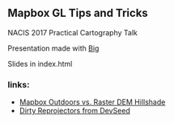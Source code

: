 
## Mapbox GL Tips and Tricks

NACIS 2017 Practical Cartography Talk

Presentation made with [Big](https://github.com/tmcw/big/)

Slides in index.html


### links:
- [Mapbox Outdoors vs. Raster DEM Hillshade](https://www.mapbox.com/bites/00357/)
- [Dirty Reprojectors from DevSeed](http://devseed.com/dirty-reprojectors-app/)